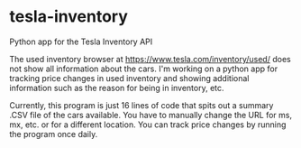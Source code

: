 # tesla-inventory
Python app for the Tesla Inventory API

The used inventory browser at https://www.tesla.com/inventory/used/ does not show all information about the cars.
I'm working on a python app for tracking price changes in used inventory and showing additional information such as the reason for being in inventory, etc.

Currently, this program is just 16 lines of code that spits out a summary .CSV file of the cars available. You have to manually change the URL for ms, mx, etc. or for a different location.
You can track price changes by running the program once daily.
